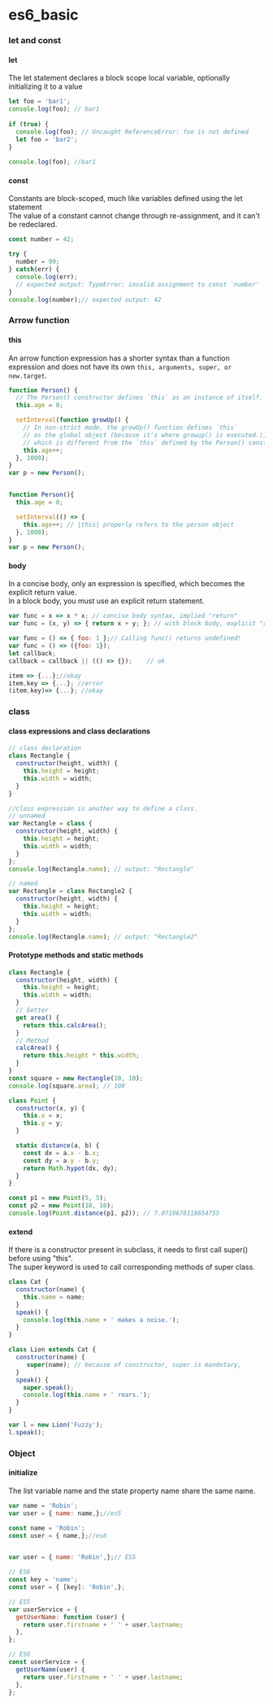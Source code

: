 # es6_basic

### let and const
#### let
The let statement declares a block scope local variable, optionally initializing it to a value
```javascript
let foo = 'bar1';
console.log(foo); // bar1
 
if (true) {
  console.log(foo); // Uncaught ReferenceError: foo is not defined
  let foo = 'bar2';
}
 
console.log(foo); //bar1
```
#### const
Constants are block-scoped, much like variables defined using the let statement\
The value of a constant cannot change through re-assignment, and it can't be redeclared.
```javascript
const number = 42;

try {
  number = 99;
} catch(err) {
  console.log(err);
  // expected output: TypeError: invalid assignment to const `number'
}
console.log(number);// expected output: 42
```
### Arrow function
#### this
An arrow function expression has a shorter syntax than a function expression and does not have its own `this, arguments, super, or new.target`.
```javascript
function Person() {
  // The Person() constructor defines `this` as an instance of itself.
  this.age = 0;

  setInterval(function growUp() {
    // In non-strict mode, the growUp() function defines `this` 
    // as the global object (because it's where growup() is executed.), 
    // which is different from the `this` defined by the Person() constructor. 
    this.age++;
  }, 1000);
}
var p = new Person();


function Person(){
  this.age = 0;

  setInterval(() => {
    this.age++; // |this| properly refers to the person object
  }, 1000);
}
var p = new Person();
```
#### body
In a concise body, only an expression is specified, which becomes the explicit return value.\
In a block body, you must use an explicit return statement.
```javascript
var func = x => x * x; // concise body syntax, implied "return"
var func = (x, y) => { return x + y; }; // with block body, explicit "return" needed

var func = () => { foo: 1 };// Calling func() returns undefined!
var func = () => ({foo: 1});
let callback;
callback = callback || (() => {});    // ok

item => {...};//okay
item,key => {...}; //error
(item,key)=> {...}; //okay
```
### class
#### class expressions and class declarations
```javascript
// class declaration
class Rectangle {
  constructor(height, width) {
    this.height = height;
    this.width = width;
  }
}

//class expression is another way to define a class.
// unnamed
var Rectangle = class {
  constructor(height, width) {
    this.height = height;
    this.width = width;
  }
};
console.log(Rectangle.name); // output: "Rectangle"

// named
var Rectangle = class Rectangle2 {
  constructor(height, width) {
    this.height = height;
    this.width = width;
  }
};
console.log(Rectangle.name); // output: "Rectangle2"
```
#### Prototype methods and static methods
```javascript
class Rectangle {
  constructor(height, width) {
    this.height = height;
    this.width = width;
  }
  // Getter
  get area() {
    return this.calcArea();
  }
  // Method
  calcArea() {
    return this.height * this.width;
  }
}
const square = new Rectangle(10, 10);
console.log(square.area); // 100

class Point {
  constructor(x, y) {
    this.x = x;
    this.y = y;
  }

  static distance(a, b) {
    const dx = a.x - b.x;
    const dy = a.y - b.y;
    return Math.hypot(dx, dy);
  }
}

const p1 = new Point(5, 5);
const p2 = new Point(10, 10);
console.log(Point.distance(p1, p2)); // 7.0710678118654755

```
#### extend
If there is a constructor present in subclass, it needs to first call super() before using "this".\
The super keyword is used to call corresponding methods of super class.
```javascript
class Cat { 
  constructor(name) {
    this.name = name;
  }
  speak() {
    console.log(this.name + ' makes a noise.');
  }
}

class Lion extends Cat {
  constructor(name) {
     super(name); // because of constructor, super is mandotary,
  }
  speak() {
    super.speak();
    console.log(this.name + ' roars.');
  }
}

var l = new Lion('Fuzzy');
l.speak(); 
```
### Object
#### initialize 
The list variable name and the state property name share the same name.
```javascript
var name = 'Robin';
var user = { name: name,};//es5

const name = 'Robin';
const user = { name,};//es6


var user = { name: 'Robin',};// ES5

// ES6
const key = 'name';
const user = { [key]: 'Robin',};
```
```javascript
// ES5
var userService = {
  getUserName: function (user) {
    return user.firstname + ' ' + user.lastname;
  },
};

// ES6
const userService = {
  getUserName(user) {
    return user.firstname + ' ' + user.lastname;
  },
};
```
